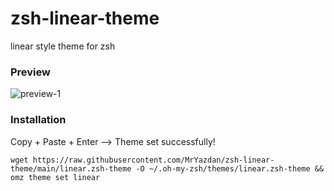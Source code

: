 # zsh-linear-theme
linear style theme for zsh

### Preview
![preview-1](https://raw.github.com/MrYazdan/zsh-linear-theme/gh-pages/preview-1.png)

### Installation
Copy + Paste + Enter --> Theme set successfully!
```
wget https://raw.githubusercontent.com/MrYazdan/zsh-linear-theme/main/linear.zsh-theme -O ~/.oh-my-zsh/themes/linear.zsh-theme && omz theme set linear
```
